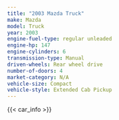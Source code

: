 ```yaml
---
title: "2003 Mazda Truck"
make: Mazda
model: Truck
year: 2003
engine-fuel-type: regular unleaded
engine-hp: 147
engine-cylinders: 6
transmission-type: Manual
driven-wheels: Rear wheel drive
number-of-doors: 4
market-category: N/A
vehicle-size: Compact
vehicle-style: Extended Cab Pickup
---
```


{{< car_info >}}
